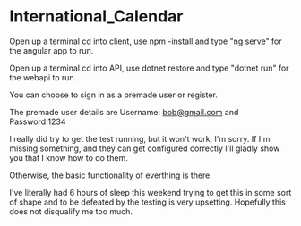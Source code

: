 # International_Calendar

Open up a terminal cd into client, use npm -install and type "ng serve" for the angular app to run.

Open up a terminal cd into API, use dotnet restore and type "dotnet run" for the webapi to run.

You can choose to sign in as a premade user or register.

The premade user details are Username: bob@gmail.com and Password:1234

I really did try to get the test running, but it won't work, I'm sorry. If I'm missing something, and they can get configured correctly I'll gladly show you that I know how to do them.

Otherwise, the basic functionality of everthing is there.

I've literally had 6 hours of sleep this weekend trying to get this in some sort of shape and to be defeated by the testing is very upsetting. Hopefully this does not disqualify me too much.
